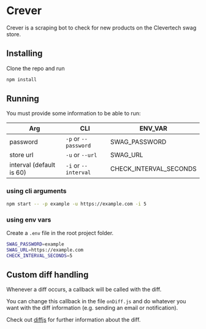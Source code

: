 # Crever

Crever is a scraping bot to check for new products on the Clevertech swag store.

## Installing

Clone the repo and run
```bash
npm install
```

## Running
You must provide some information to be able to run:

| Arg                      | CLI                  | ENV_VAR                |
|--------------------------|----------------------|------------------------|
| password                 | `-p` or `--password` | SWAG_PASSWORD          |
| store url                | `-u` or `--url`      | SWAG_URL               |
| interval (default is 60) | `-i` or `--interval` | CHECK_INTERVAL_SECONDS |

### using cli arguments

```bash
npm start -- -p example -u https://example.com -i 5
```

### using env vars

Create a `.env` file in the root project folder.
```bash
SWAG_PASSWORD=example
SWAG_URL=https://example.com
CHECK_INTERVAL_SECONDS=5
```

## Custom diff handling

Whenever a diff occurs, a callback will be called with the diff.

You can change this callback in the file `onDiff.js` and do whatever you want with the diff information (e.g. sending an email or notification).

Check out [diffjs](https://github.com/kpdecker/jsdiff) for further information about the diff.
